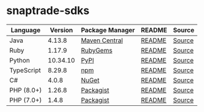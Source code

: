 # snaptrade-sdks

|Language|Version|Package Manager|README|Source|
|-|-|-|-|-|
|Java|4.13.8|[Maven Central](https://central.sonatype.com/artifact/com.konfigthis/snaptrade-java-sdk/4.13.8)|[README](https://github.com/passiv/snaptrade-sdks/tree/master/sdks/java#readme)|[Source](https://github.com/passiv/snaptrade-sdks/tree/master/sdks/java)|
|Ruby|1.17.9|[RubyGems](https://rubygems.org/gems/snaptrade/versions/1.17.9)|[README](https://github.com/passiv/snaptrade-sdks/tree/master/sdks/ruby#readme)|[Source](https://github.com/passiv/snaptrade-sdks/tree/master/sdks/ruby)|
|Python|10.34.10|[PyPI](https://pypi.org/project/snaptrade-python-sdk/10.34.10)|[README](https://github.com/passiv/snaptrade-sdks/tree/master/sdks/python#readme)|[Source](https://github.com/passiv/snaptrade-sdks/tree/master/sdks/python)|
|TypeScript|8.29.8|[npm](https://www.npmjs.com/package/snaptrade-typescript-sdk/v/8.29.8)|[README](https://github.com/passiv/snaptrade-sdks/tree/master/sdks/typescript#readme)|[Source](https://github.com/passiv/snaptrade-sdks/tree/master/sdks/typescript)|
|C#|4.0.8|[NuGet](https://nuget.org/packages/SnapTrade.Net/4.0.8)|[README](https://github.com/passiv/snaptrade-sdks/tree/master/sdks/csharp#readme)|[Source](https://github.com/passiv/snaptrade-sdks/tree/master/sdks/csharp)|
|PHP (8.0+)|1.26.8|[Packagist](https://packagist.org/packages/konfig/snaptrade-php-sdk#1.26.8)|[README](https://github.com/passiv/snaptrade-php-sdk#readme)|[Source](https://github.com/passiv/snaptrade-php-sdk)|
|PHP (7.0+)|1.4.8|[Packagist](https://packagist.org/packages/konfig/snaptrade-php-7-sdk#1.4.8)|[README](https://github.com/passiv/snaptrade-php-7-sdk#readme)|[Source](https://github.com/passiv/snaptrade-php-7-sdk)|